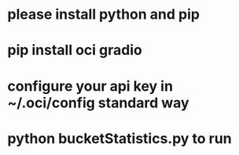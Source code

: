 # please install python and pip

# pip install oci gradio

# configure your api key in ~/.oci/config standard way

# python bucketStatistics.py to run
